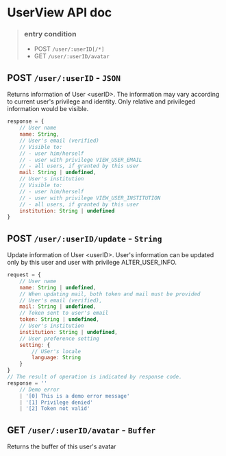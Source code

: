 # UserView API doc

> ### entry condition
> + POST `/user/:userID[/*]`
> + GET `/user/:userID/avatar`

## POST  `/user/:userID` - `JSON`

Returns information of User &lt;userID&gt;.
The information may vary according to current user's privilege and identity. Only relative and privileged information would be visible.
```js
response = {
	// User name
	name: String,
	// User's email (verified)
	// Visible to: 
	// - user him/herself
	// - user with privilege VIEW_USER_EMAIL
	// - all users, if granted by this user
	mail: String | undefined,
	// User's institution
	// Visible to: 
	// - user him/herself
	// - user with privilege VIEW_USER_INSTITUTION
	// - all users, if granted by this user
	institution: String | undefined
}
```

## POST  `/user/:userID/update` - `String`

Update information of User &lt;userID&gt;.
User's information can be updated only by this user and user with privilege ALTER_USER_INFO.
```js
request = {
	// User name
	name: String | undefined,
	// When updating mail, both token and mail must be provided
	// User's email (verified), 
	mail: String | undefined,
	// Token sent to user's email
	token: String | undefined,
	// User's institution
	institution: String | undefined,
	// User preference setting
	setting: {
		// USer's locale
		language: String
	}
}
// The result of operation is indicated by response code.
response = ''
	// Demo error
	| '[0] This is a demo error message'
	| '[1] Privilege denied'
	| '[2] Token not valid'

```

## GET `/user/:userID/avatar` - `Buffer`
Returns the buffer of this user's avatar